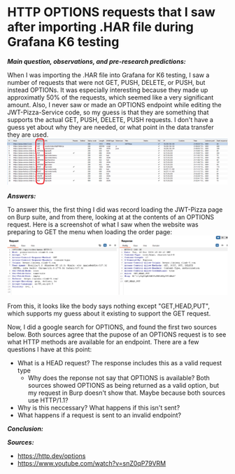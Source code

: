 # **HTTP OPTIONS requests that I saw after importing .HAR file during Grafana K6 testing**

***Main question, observations, and pre-research predictions:***

When I was importing the .HAR file into Grafana for K6 testing, I saw a number of requests that were not GET, PUSH, DELETE, or PUSH, but instead OPTIONs. It was especially interesting because they made up approximatly 50% of the requests, which seemed like a very significant amount. Also, I never saw or made an OPTIONS endpoint while editing the JWT-Pizza-Service code, so my guess is that they are something that supports the actual GET, PUSH, DELETE, PUSH requests. I don't have a guess yet about why they are needed, or what point in the data transfer they are used.
![HTTP Requests Recorded Screenshot](https://github.com/Hyrum-Taylor/jwt-pizza/blob/main/Curiosity%20Report/HTTP%20Requests%20Recorded%20Screenshot.png)

***Answers:***

To answer this, the first thing I did was record loading the JWT-Pizza page on Burp suite, and from there, looking at at the contents of an OPTIONS request. Here is a screenshot of what I saw when the website was preparing to GET the menu when loading the order page:
![Options Contents Screenshot](https://github.com/Hyrum-Taylor/jwt-pizza/blob/main/Curiosity%20Report/Options%20content.png)

From this, it looks like the body says nothing except "GET,HEAD,PUT", which supports my guess about it existing to support the GET request.

Now, I did a google search for OPTIONS, and found the first two sources below. Both sources agree that the pupose of an OPTIONS request is to see what HTTP methods are available for an endpoint. There are a few questions I have at this point:
- What is a HEAD request? The response includes this as a valid request type
  - Why does the reponse not say that OPTIONS is available? Both sources showed OPTIONS as being returned as a valid option, but my request in Burp doesn't show that. Maybe because both sources use HTTP/1.1?
- Why is this neccessary? What happens if this isn't sent?
- What happens if a request is sent to an invalid endpoint?



***Conclusion:***

***Sources:***
- https://http.dev/options
- https://www.youtube.com/watch?v=snZ0qP79VRM

